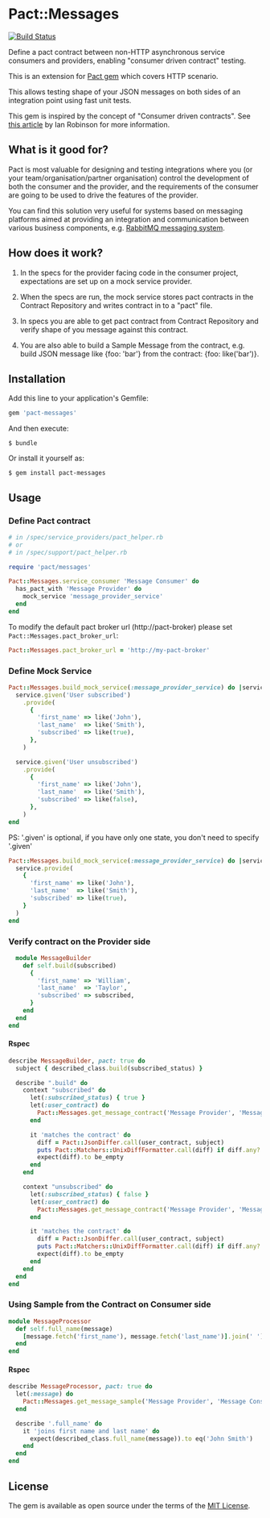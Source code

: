 # Pact::Messages
[![Build Status](https://travis-ci.org/reevoo/pact-messages.svg?branch=master)](https://travis-ci.org/reevoo/pact-messages)

Define a pact contract between non-HTTP asynchronous service consumers and providers, enabling "consumer driven contract" testing.

This is an extension for [Pact gem](https://github.com/realestate-com-au/pact "Pact") which covers HTTP scenario.

This allows testing shape of your JSON messages on both sides of an integration point using fast unit tests.

This gem is inspired by the concept of "Consumer driven contracts". See [this article](http://martinfowler.com/articles/consumerDrivenContracts.html) by Ian Robinson for more information.


## What is it good for?

Pact is most valuable for designing and testing integrations where you (or your team/organisation/partner organisation) control the development of both the consumer and the provider, and the requirements of the consumer are going to be used to drive the features of the provider.

You can find this solution very useful for systems based on messaging platforms aimed at providing an integration and communication between various business components, e.g. [RabbitMQ messaging system](https://www.rabbitmq.com "RabbitMQ").


## How does it work?

1. In the specs for the provider facing code in the consumer project, expectations are set up on a mock service provider.

2. When the specs are run, the mock service stores pact contracts in the Contract Repository and writes contract in to a "pact" file.

3. In specs you are able to get pact contract from Contract Repository and verify shape of you message against this contract.

4. You are also able to build a Sample Message from the contract, e.g. build JSON message like {foo: 'bar'} from the contract: {foo: like('bar')}.


## Installation

Add this line to your application's Gemfile:

```ruby
gem 'pact-messages'
```

And then execute:

    $ bundle

Or install it yourself as:

    $ gem install pact-messages

## Usage

### Define Pact contract

```ruby
# in /spec/service_providers/pact_helper.rb
# or
# in /spec/support/pact_helper.rb

require 'pact/messages'

Pact::Messages.service_consumer 'Message Consumer' do
  has_pact_with 'Message Provider' do
    mock_service 'message_provider_service'
  end
end
```

To modify the default pact broker url (http://pact-broker) please set `Pact::Messages.pact_broker_url`:

```ruby
Pact::Messages.pact_broker_url = 'http://my-pact-broker'
```


### Define Mock Service

```ruby
Pact::Messages.build_mock_service(:message_provider_service) do |service|
  service.given('User subscribed')
    .provide(
      {
        'first_name' => like('John'),
        'last_name'  => like('Smith'),
        'subscribed' => like(true),
      },
    )

  service.given('User unsubscribed')
    .provide(
      {
        'first_name' => like('John'),
        'last_name'  => like('Smith'),
        'subscribed' => like(false),
      },
    )
end
```

PS: '.given' is optional, if you have only one state, you don't need to specify '.given'

```ruby
Pact::Messages.build_mock_service(:message_provider_service) do |service|
  service.provide(
    {
      'first_name' => like('John'),
      'last_name'  => like('Smith'),
      'subscribed' => like(true),
    }
  )
end
```


### Verify contract on the Provider side

```ruby
  module MessageBuilder
    def self.build(subscribed)
      {
        'first_name' => 'William',
        'last_name'  => 'Taylor',
        'subscribed' => subscribed,
      }
    end
  end
end
```

#### Rspec

```ruby
describe MessageBuilder, pact: true do
  subject { described_class.build(subscribed_status) }

  describe ".build" do
    context "subscribed" do
      let(:subscribed_status) { true }
      let(:user_contract) do
        Pact::Messages.get_message_contract('Message Provider', 'Message Consumer', 'User subscribed')
      end

      it 'matches the contract' do
        diff = Pact::JsonDiffer.call(user_contract, subject)
        puts Pact::Matchers::UnixDiffFormatter.call(diff) if diff.any? # Print a pretty diff if we fail
        expect(diff).to be_empty
      end
    end

    context "unsubscribed" do
      let(:subscribed_status) { false }
      let(:user_contract) do
        Pact::Messages.get_message_contract('Message Provider', 'Message Consumer', 'User unsubscribed')
      end

      it 'matches the contract' do
        diff = Pact::JsonDiffer.call(user_contract, subject)
        puts Pact::Matchers::UnixDiffFormatter.call(diff) if diff.any? # Print a pretty diff if we fail
        expect(diff).to be_empty
      end
    end
  end
end

```

### Using Sample from the Contract on Consumer side

```ruby
module MessageProcessor
  def self.full_name(message)
    [message.fetch('first_name'), message.fetch('last_name')].join(' ')
  end
end
```

#### Rspec

```ruby
describe MessageProcessor, pact: true do
  let(:message) do
    Pact::Messages.get_message_sample('Message Provider', 'Message Consumer', 'User subscribed')
  end

  describe '.full_name' do
    it 'joins first name and last name' do
      expect(described_class.full_name(message)).to eq('John Smith')
    end
  end
end
```

## License

The gem is available as open source under the terms of the [MIT License](http://opensource.org/licenses/MIT).
